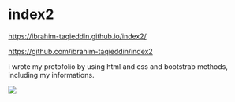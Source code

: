 # index2
https://ibrahim-taqieddin.github.io/index2/

https://github.com/ibrahim-taqieddin/index2


i wrote my protofolio by using html and css and bootstrab methods, including my informations.

![](../../../../../Downloads/final.jpg)